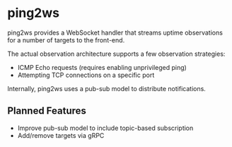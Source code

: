 # ping2ws
ping2ws provides a WebSocket handler that streams uptime observations for a number of targets to the front-end.

The actual observation architecture supports a few observation strategies:
- ICMP Echo requests (requires enabling unprivileged ping)
- Attempting TCP connections on a specific port

Internally, ping2ws uses a pub-sub model to distribute notifications.

## Planned Features
- Improve pub-sub model to include topic-based subscription
- Add/remove targets via gRPC
